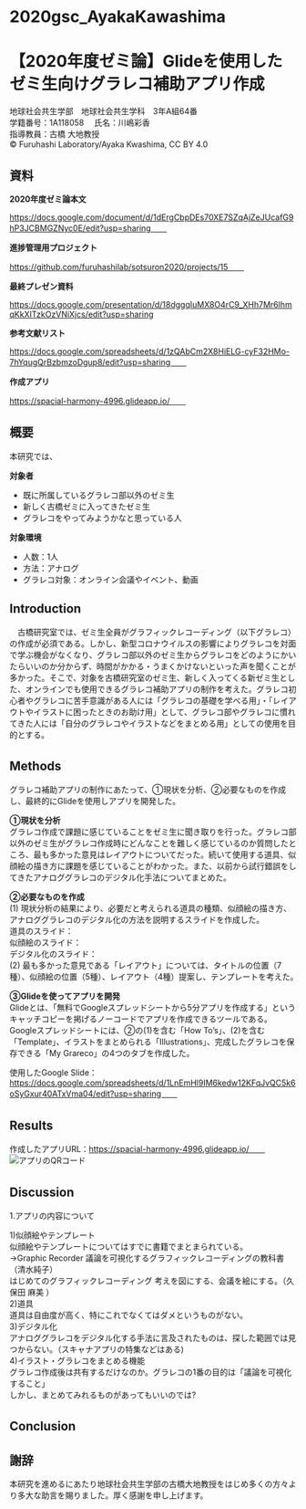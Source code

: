 # 2020gsc_AyakaKawashima
# 【2020年度ゼミ論】Glideを使用したゼミ生向けグラレコ補助アプリ作成   
地球社会共生学部　地球社会共生学科　3年A組64番   
学籍番号：1A118058  　氏名：川嶋彩香  
指導教員：古橋 大地教授   
© Furuhashi Laboratory/Ayaka Kwashima, CC BY 4.0

## 資料
**2020年度ゼミ論本文**

https://docs.google.com/document/d/1dErgCbpDEs70XE7SZqAjZeJUcafG9hP3JCBMGZNyc0E/edit?usp=sharing　　

**進捗管理用プロジェクト**  

https://github.com/furuhashilab/sotsuron2020/projects/15　　  

**最終プレゼン資料**  

https://docs.google.com/presentation/d/18dggqIuMX8O4rC9_XHh7Mr6lhmqKkXITzkOzVNiXjcs/edit?usp=sharing  

**参考文献リスト**  

https://docs.google.com/spreadsheets/d/1zQAbCm2X8HiELG-cyF32HMo-7hYqugQrBzbmzoDgup8/edit?usp=sharing　　 

**作成アプリ**  

https://spacial-harmony-4996.glideapp.io/　　
　

## 概要  
本研究では、  


**対象者**   
- 既に所属しているグラレコ部以外のゼミ生  
- 新しく古橋ゼミに入ってきたゼミ生  
- グラレコをやってみようかなと思っている人  
  
**対象環境**  
- 人数：1人  
- 方法：アナログ  
- グラレコ対象：オンライン会議やイベント、動画  

## Introduction
　古橋研究室では、ゼミ生全員がグラフィックレコーディング（以下グラレコ）の作成が必須である。しかし、新型コロナウイルスの影響によりグラレコを対面で学ぶ機会がなくなり、グラレコ部以外のゼミ生からグラレコをどのようにかいたらいいのか分からず、時間がかかる・うまくかけないといった声を聞くことが多かった。そこで、対象を古橋研究室のゼミ生、新しく入ってくる新ゼミ生とした、オンラインでも使用できるグラレコ補助アプリの制作を考えた。グラレコ初心者やグラレコに苦手意識がある人には「グラレコの基礎を学べる用」・「レイアウトやイラストに困ったときのお助け用」として、グラレコ部やグラレコに慣れてきた人には「自分のグラレコやイラストなどをまとめる用」としての使用を目的とする。　　

## Methods　　
グラレコ補助アプリの制作にあたって、①現状を分析、②必要なものを作成し、最終的にGlideを使用しアプリを開発した。　　
  
**①現状を分析**    
グラレコ作成で課題に感じていることをゼミ生に聞き取りを行った。グラレコ部以外のゼミ生がグラレコ作成時にどんなことを難しく感じているのか質問したところ、最も多かった意見はレイアウトについてだった。続いて使用する道具、似顔絵の描き方に課題を感じていることがわかった。また、以前から試行錯誤をしてきたアナロググラレコのデジタル化手法についてまとめた。  
  
**②必要なものを作成**  
(1) 現状分析の結果により、必要だと考えられる道具の種類、似顔絵の描き方、アナロググラレコのデジタル化の方法を説明するスライドを作成した。  
道具のスライド：  
似顔絵のスライド：  
デジタル化のスライド：  
(2) 最も多かった意見である「レイアウト」については、タイトルの位置（7種）、似顔絵の位置（5種）、レイアウト（4種）提案し、テンプレートを考えた。　　

**③Glideを使ってアプリを開発**  
Glideとは、「無料でGoogleスプレッドシートから5分アプリを作成する」というキャッチコピーを掲げるノーコードでアプリを作成できるツールである。  
Googleスプレッドシートには、②の(1)を含む「How To’s」、(2)を含む「Template」、イラストをまとめられる「Illustrations」、完成したグラレコを保存できる「My Grareco」の4つのタブを作成した。   
  
使用したGoogle Slide：https://docs.google.com/spreadsheets/d/1LnEmHl9IM6kedw12KFqJvQC5k6oSyGxur40ATxVma04/edit?usp=sharing　　

## Results　　
作成したアプリURL：https://spacial-harmony-4996.glideapp.io/　　
![アプリのQRコード](https://user-images.githubusercontent.com/62421184/105748259-3afed380-5f85-11eb-87f4-3cbd78b5a7bf.png)  

## Discussion　
1.アプリの内容について 

1)似顔絵やテンプレート    
似顔絵やテンプレートについてはすでに書籍でまとまられている。  
→Graphic Recorder 議論を可視化するグラフィックレコーディングの教科書（清水純子）  
はじめてのグラフィックレコーディング 考えを図にする、会議を絵にする。（久保田 麻美 ）  
2)道具  
道具は自由度が高く、特にこれでなくてはダメというものがない。  
3)デジタル化   
アナロググラレコをデジタル化する手法に言及されたものは、探した範囲では見つからない。（スキャナアプリの特集などはある)  
4)イラスト・グラレコをまとめる機能   
グラレコ作成後は共有するだけなのか。グラレコの1番の目的は「議論を可視化すること」   
しかし、まとめてみれるものがあってもいいのでは?  





## Conclusion　　　

## 謝辞
本研究を進めるにあたり地球社会共生学部の古橋大地教授をはじめ多くの方々より多大な助言を賜りました。厚く感謝を申し上げます。
 
